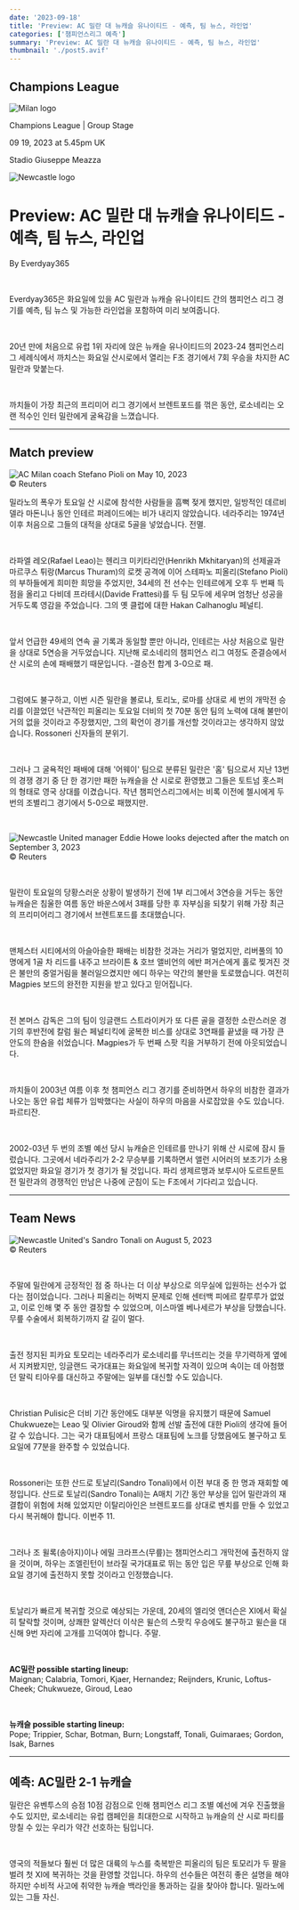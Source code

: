 ```yaml
---
date: '2023-09-18'
title: 'Preview: AC 밀란 대 뉴캐슬 유나이티드 - 예측, 팀 뉴스, 라인업'
categories: ['챔피언스리그 예측']
summary: 'Preview: AC 밀란 대 뉴캐슬 유나이티드 - 예측, 팀 뉴스, 라인업'
thumbnail: './post5.avif'
---
```


## Champions League

![Milan logo](https://sm.imgix.net/19/06/millog_1.png?w=60&h=60&auto=compress,format&fit=clip 'Milan logo')

Champions League | Group Stage

09 19, 2023 at 5.45pm UK

Stadio Giuseppe Meazza

![Newcastle logo](https://sm.imgix.net/19/06/newlog.png?w=60&h=60&auto=compress,format&fit=clip 'Newcastle logo')

# Preview: AC 밀란 대 뉴캐슬 유나이티드 - 예측, 팀 뉴스, 라인업

By Everdyay365

<br />

Everdyay365은 화요일에 있을 AC 밀란과 뉴캐슬 유나이티드 간의 챔피언스 리그 경기를 예측, 팀 뉴스 및 가능한 라인업을 포함하여 미리 보여줍니다.

<br />

20년 만에 처음으로 유럽 1위 자리에 앉은 뉴캐슬 유나이티드의 2023-24 챔피언스리그 세례식에서 까치스는 화요일 산시로에서 열리는 F조 경기에서 7회 우승을 차지한 AC 밀란과 맞붙는다.

<br />

까치들이 가장 최근의 프리미어 리그 경기에서 브렌트포드를 꺾은 동안, 로소네리는 오랜 적수인 인터 밀란에게 굴욕감을 느꼈습니다.

---

## Match preview

![AC Milan coach Stefano Pioli on May 10, 2023](https://sm.imgix.net/23/19/stefano-pioli.jpg?w=640&h=480&auto=compress,format&fit=clip 'AC Milan coach Stefano Pioli on May 10, 2023')<br/>© Reuters

밀라노의 폭우가 토요일 산 시로에 참석한 사람들을 흠뻑 젖게 했지만, 일방적인 데르비 델라 마돈니나 동안 인테르 퍼레이드에는 비가 내리지 않았습니다. 네라주리는 1974년 이후 처음으로 그들의 대적을 상대로 5골을 넣었습니다. 전멸.

<br />

라파엘 레오(Rafael Leao)는 헨리크 미키타리안(Henrikh Mkhitaryan)의 선제골과 마르쿠스 튀랑(Marcus Thuram)의 로켓 공격에 이어 스테파노 피올리(Stefano Pioli)의 부하들에게 희미한 희망을 주었지만, 34세의 전 선수는 인테르에게 오후 두 번째 득점을 올리고 다비데 프라테시(Davide Frattesi)를 두 팀 모두에 세우며 엄청난 성공을 거두도록 영감을 주었습니다. 그의 옛 클럽에 대한 Hakan Calhanoglu 페널티.

<br />

앞서 언급한 49세의 연속 골 기록과 동일할 뿐만 아니라, 인테르는 사상 처음으로 밀란을 상대로 5연승을 거두었습니다. 지난해 로소네리의 챔피언스 리그 여정도 준결승에서 산 시로의 손에 패배했기 때문입니다. -결승전 합계 3-0으로 패.

<br />

그럼에도 불구하고, 이번 시즌 밀란을 볼로냐, 토리노, 로마를 상대로 세 번의 개막전 승리를 이끌었던 낙관적인 피올리는 토요일 더비의 첫 70분 동안 팀의 노력에 대해 불만이 거의 없을 것이라고 주장했지만, 그의 확언이 경기를 개선할 것이라고는 생각하지 않았습니다. Rossoneri 신자들의 분위기.

<br />

그러나 그 굴욕적인 패배에 대해 '어웨이' 팀으로 분류된 밀란은 '홈' 팀으로서 지난 13번의 경쟁 경기 중 단 한 경기만 패한 뉴캐슬을 산 시로로 환영했고 그들은 토트넘 홋스퍼의 형태로 영국 상대를 이겼습니다. 작년 챔피언스리그에서는 비록 이전에 첼시에게 두 번의 조별리그 경기에서 5-0으로 패했지만.

<br />

![Newcastle United manager Eddie Howe looks dejected after the match on September 3, 2023](https://sm.imgix.net/23/36/eddie-howe.jpg?w=640&h=480&auto=compress,format&fit=clip 'Newcastle United manager Eddie Howe looks dejected after the match on September 3, 2023')<br />© Reuters

<br />

밀란이 토요일의 당황스러운 상황이 발생하기 전에 1부 리그에서 3연승을 거두는 동안 뉴캐슬은 침울한 여름 동안 바운스에서 3패를 당한 후 자부심을 되찾기 위해 가장 최근의 프리미어리그 경기에서 브렌트포드를 초대했습니다.

<br />

맨체스터 시티에서의 아슬아슬한 패배는 비참한 것과는 거리가 멀었지만, 리버풀의 10명에게 1골 차 리드를 내주고 브라이튼 & 호브 앨비언의 에반 퍼거슨에게 홀로 찢겨진 것은 불만의 중얼거림을 불러일으켰지만 에디 하우는 약간의 불만을 토로했습니다. 여전히 Magpies 보드의 완전한 지원을 받고 있다고 믿어집니다.

<br />

전 본머스 감독은 그의 팀이 잉글랜드 스트라이커가 또 다른 골을 결정한 소란스러운 경기의 후반전에 칼럼 윌슨 페널티킥에 굴복한 비스를 상대로 3연패를 끝냈을 때 가장 큰 안도의 한숨을 쉬었습니다. Magpies가 두 번째 스팟 킥을 거부하기 전에 아웃되었습니다.

<br />

까치들이 2003년 여름 이후 첫 챔피언스 리그 경기를 준비하면서 하우의 비참한 결과가 나오는 동안 유럽 체류가 임박했다는 사실이 하우의 마음을 사로잡았을 수도 있습니다. 파르티잔.

<br />

2002-03년 두 번의 조별 예선 당시 뉴캐슬은 인테르를 만나기 위해 산 시로에 잠시 들렀습니다. 그곳에서 네라주리가 2-2 무승부를 기록하면서 앨런 시어러의 보조기가 소용없었지만 화요일 경기가 첫 경기가 될 것입니다. 파리 생제르맹과 보루시아 도르트문트 전 밀란과의 경쟁적인 만남은 나중에 군침이 도는 F조에서 기다리고 있습니다.

---

## Team News

![Newcastle United's Sandro Tonali on August 5, 2023](https://sm.imgix.net/23/32/sandro-tonali.jpg?w=640&h=480&auto=compress,format&fit=clip "Newcastle United's Sandro Tonali on August 5, 2023")<br/>© Reuters

<br />

주말에 밀란에게 긍정적인 점 중 하나는 더 이상 부상으로 의무실에 입원하는 선수가 없다는 점이었습니다. 그러나 피올리는 허벅지 문제로 인해 센터백 피에르 칼루루가 없었고, 이로 인해 몇 주 동안 결장할 수 있었으며, 이스마엘 베나세르가 부상을 당했습니다. 무릎 수술에서 회복하기까지 갈 길이 멀다.

<br />

출전 정지된 피카요 토모리는 네라주리가 로소네리를 무너뜨리는 것을 무기력하게 옆에서 지켜봤지만, 잉글랜드 국가대표는 화요일에 복귀할 자격이 있으며 속이는 데 아첨했던 말릭 티아우를 대신하고 주말에는 일부를 대신할 수도 있습니다.

<br />

Christian Pulisic은 더비 기간 동안에도 대부분 익명을 유지했기 때문에 Samuel Chukwueze는 Leao 및 Olivier Giroud와 함께 선발 출전에 대한 Pioli의 생각에 들어갈 수 있습니다. 그는 국가 대표팀에서 프랑스 대표팀에 노크를 당했음에도 불구하고 토요일에 77분을 완주할 수 있었습니다.

<br />

Rossoneri는 또한 산드로 토날리(Sandro Tonali)에서 이전 부대 중 한 명과 재회할 예정입니다. 산드로 토날리(Sandro Tonali)는 A매치 기간 동안 부상을 입어 밀란과의 재결합이 위험에 처해 있었지만 이탈리아인은 브렌트포드를 상대로 벤치를 만들 수 있었고 다시 복귀해야 합니다. 이번주 11.

<br />

그러나 조 윌록(송아지)이나 에밀 크라프스(무릎)는 챔피언스리그 개막전에 출전하지 않을 것이며, 하우는 조엘린턴이 브라질 국가대표로 뛰는 동안 입은 무릎 부상으로 인해 화요일 경기에 출전하지 못할 것이라고 인정했습니다.

<br />

토날리가 빠르게 복귀할 것으로 예상되는 가운데, 20세의 엘리엇 앤더슨은 XI에서 확실히 탈락할 것이며, 상쾌한 알렉산더 이삭은 윌슨의 스팟킥 우승에도 불구하고 윌슨을 대신해 9번 자리에 고개를 끄덕여야 합니다. 주말.

<br />

**AC밀란 possible starting lineup:**  
Maignan; Calabria, Tomori, Kjaer, Hernandez; Reijnders, Krunic, Loftus-Cheek; Chukwueze, Giroud, Leao

<br />

**뉴캐슬 possible starting lineup:**  
Pope; Trippier, Schar, Botman, Burn; Longstaff, Tonali, Guimaraes; Gordon, Isak, Barnes

---

## 예측: AC밀란 2-1 뉴캐슬

밀란은 유벤투스의 승점 10점 감점으로 인해 챔피언스 리그 조별 예선에 겨우 진출했을 수도 있지만, 로소네리는 유럽 캠페인을 최대한으로 시작하고 뉴캐슬의 산 시로 파티를 망칠 수 있는 우리가 약간 선호하는 팀입니다.

<br />

영국의 적들보다 훨씬 더 많은 대륙의 누스를 축복받은 피올리의 팀은 토모리가 두 팔을 벌려 첫 XI에 복귀하는 것을 환영할 것입니다. 하우의 선수들은 여전히 좋은 설명을 해야 하지만 수비적 사고에 취약한 뉴캐슬 백라인을 통과하는 길을 찾아야 합니다. 밀라노에 있는 그들 자신.

<br />
